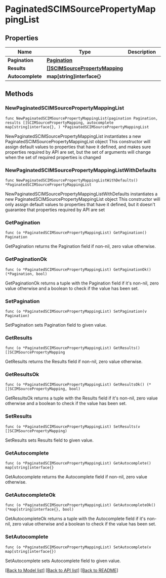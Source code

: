 # PaginatedSCIMSourcePropertyMappingList

## Properties

Name | Type | Description | Notes
------------ | ------------- | ------------- | -------------
**Pagination** | [**Pagination**](Pagination.md) |  | 
**Results** | [**[]SCIMSourcePropertyMapping**](SCIMSourcePropertyMapping.md) |  | 
**Autocomplete** | **map[string]interface{}** |  | 

## Methods

### NewPaginatedSCIMSourcePropertyMappingList

`func NewPaginatedSCIMSourcePropertyMappingList(pagination Pagination, results []SCIMSourcePropertyMapping, autocomplete map[string]interface{}, ) *PaginatedSCIMSourcePropertyMappingList`

NewPaginatedSCIMSourcePropertyMappingList instantiates a new PaginatedSCIMSourcePropertyMappingList object
This constructor will assign default values to properties that have it defined,
and makes sure properties required by API are set, but the set of arguments
will change when the set of required properties is changed

### NewPaginatedSCIMSourcePropertyMappingListWithDefaults

`func NewPaginatedSCIMSourcePropertyMappingListWithDefaults() *PaginatedSCIMSourcePropertyMappingList`

NewPaginatedSCIMSourcePropertyMappingListWithDefaults instantiates a new PaginatedSCIMSourcePropertyMappingList object
This constructor will only assign default values to properties that have it defined,
but it doesn't guarantee that properties required by API are set

### GetPagination

`func (o *PaginatedSCIMSourcePropertyMappingList) GetPagination() Pagination`

GetPagination returns the Pagination field if non-nil, zero value otherwise.

### GetPaginationOk

`func (o *PaginatedSCIMSourcePropertyMappingList) GetPaginationOk() (*Pagination, bool)`

GetPaginationOk returns a tuple with the Pagination field if it's non-nil, zero value otherwise
and a boolean to check if the value has been set.

### SetPagination

`func (o *PaginatedSCIMSourcePropertyMappingList) SetPagination(v Pagination)`

SetPagination sets Pagination field to given value.


### GetResults

`func (o *PaginatedSCIMSourcePropertyMappingList) GetResults() []SCIMSourcePropertyMapping`

GetResults returns the Results field if non-nil, zero value otherwise.

### GetResultsOk

`func (o *PaginatedSCIMSourcePropertyMappingList) GetResultsOk() (*[]SCIMSourcePropertyMapping, bool)`

GetResultsOk returns a tuple with the Results field if it's non-nil, zero value otherwise
and a boolean to check if the value has been set.

### SetResults

`func (o *PaginatedSCIMSourcePropertyMappingList) SetResults(v []SCIMSourcePropertyMapping)`

SetResults sets Results field to given value.


### GetAutocomplete

`func (o *PaginatedSCIMSourcePropertyMappingList) GetAutocomplete() map[string]interface{}`

GetAutocomplete returns the Autocomplete field if non-nil, zero value otherwise.

### GetAutocompleteOk

`func (o *PaginatedSCIMSourcePropertyMappingList) GetAutocompleteOk() (*map[string]interface{}, bool)`

GetAutocompleteOk returns a tuple with the Autocomplete field if it's non-nil, zero value otherwise
and a boolean to check if the value has been set.

### SetAutocomplete

`func (o *PaginatedSCIMSourcePropertyMappingList) SetAutocomplete(v map[string]interface{})`

SetAutocomplete sets Autocomplete field to given value.



[[Back to Model list]](../README.md#documentation-for-models) [[Back to API list]](../README.md#documentation-for-api-endpoints) [[Back to README]](../README.md)


